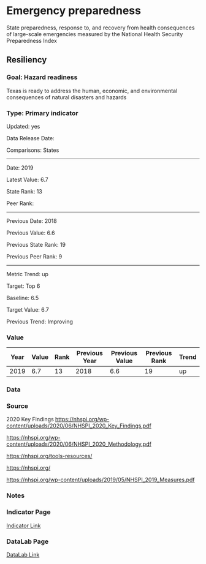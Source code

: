 # Emergency preparedness

State preparedness, response to, and recovery from health consequences of large-scale emergencies measured by the National Health Security Preparedness Index

## Resiliency

### Goal: Hazard readiness

Texas is ready to address the human, economic, and environmental consequences of natural disasters and hazards

### Type: Primary indicator

Updated: yes

Data Release Date: 

Comparisons: States


----

Date: 2019

Latest Value: 6.7 

State Rank: 13

Peer Rank: 


----

Previous Date: 2018

Previous Value: 6.6

Previous State Rank: 19

Previous Peer Rank: 9


----
Metric Trend: up

Target: Top 6

Baseline: 6.5

Target Value: 6.7

Previous Trend: Improving



### Value

| Year      |  Value      | Rank        | Previous Year | Previous Value | Previous Rank | Trend | 
| ----------- | ----------- | ----------- | ----------- | ----------- | ----------- | -----------|
|   2019      | 6.7         |  13         |      2018   |  6.6        |      19     |    up      | 

### Data

### Source

2020 Key Findings
https://nhspi.org/wp-content/uploads/2020/06/NHSPI_2020_Key_Findings.pdf

https://nhspi.org/wp-content/uploads/2020/06/NHSPI_2020_Methodology.pdf

https://nhspi.org/tools-resources/

https://nhspi.org/

https://nhspi.org/wp-content/uploads/2019/05/NHSPI_2019_Measures.pdf



### Notes


### Indicator Page

[Indicator Link](https://indicators.texas2036.org/indicator/72)

### DataLab Page

[DataLab Link](https://datalab.texas2036.org/jtrjelb/national-health-security-preparedness-index-for-u-s?accesskey=xueewzb)

